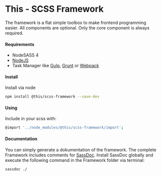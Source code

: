 # This - SCSS Framework
The framework is a flat simple toolbox to make frontend programming easier. All components are optional. Only the core component is always required.


#### Requirements
- NodeSASS 4
- [NodeJS](https://nodejs.org/en/)
- Task Manager like [Gulp](https://gulpjs.com/), [Grunt](https://gruntjs.com/) or [Webpack](https://webpack.js.org/)

#### Install

Install via node

```bash
npm install @this/scss-framework --save-dev
```

#### Using

Include in your scss with:

```bash
@import '../node_modules/@this/scss-framework/import';
```





#### Documentation

You can simply generate a dokumentation of the framework. The complete Framework includes comments for [SassDoc](http://sassdoc.com/). Install SassDoc globally and execute the following command in the Framework folder via terminal:

```bash
sassdoc ./
```
